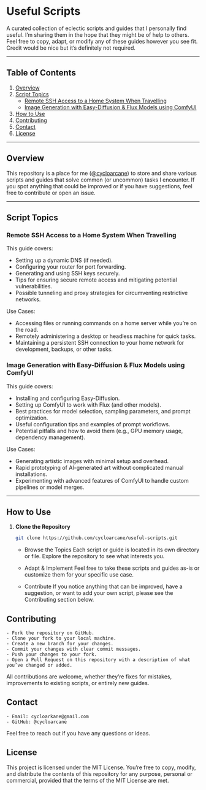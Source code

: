 # Useful Scripts

A curated collection of eclectic scripts and guides that I personally find useful. I’m sharing them in the hope that they might be of help to others. Feel free to copy, adapt, or modify any of these guides however you see fit. Credit would be nice but it’s definitely not required.

---

## Table of Contents

1. [Overview](#overview)
2. [Script Topics](#script-topics)
   - [Remote SSH Access to a Home System When Travelling](#remote-ssh-access-to-a-home-system-when-travelling)
   - [Image Generation with Easy-Diffusion & Flux Models using ComfyUI](#image-generation-with-easy-diffusion--flux-models-using-comfyui)
3. [How to Use](#how-to-use)
4. [Contributing](#contributing)
5. [Contact](#contact)
6. [License](#license)

---

## Overview

This repository is a place for me ([@cycloarcane](https://github.com/cycloarcane)) to store and share various scripts and guides that solve common (or uncommon) tasks I encounter. If you spot anything that could be improved or if you have suggestions, feel free to contribute or open an issue.

---

## Script Topics

### Remote SSH Access to a Home System When Travelling

This guide covers:

- Setting up a dynamic DNS (if needed).
- Configuring your router for port forwarding.
- Generating and using SSH keys securely.
- Tips for ensuring secure remote access and mitigating potential vulnerabilities.
- Possible tunneling and proxy strategies for circumventing restrictive networks.

Use Cases:

- Accessing files or running commands on a home server while you’re on the road.
- Remotely administering a desktop or headless machine for quick tasks.
- Maintaining a persistent SSH connection to your home network for development, backups, or other tasks.

### Image Generation with Easy-Diffusion & Flux Models using ComfyUI

This guide covers:

- Installing and configuring Easy-Diffusion.
- Setting up ComfyUI to work with Flux (and other models).
- Best practices for model selection, sampling parameters, and prompt optimization.
- Useful configuration tips and examples of prompt workflows.
- Potential pitfalls and how to avoid them (e.g., GPU memory usage, dependency management).

Use Cases:

- Generating artistic images with minimal setup and overhead.
- Rapid prototyping of AI-generated art without complicated manual installations.
- Experimenting with advanced features of ComfyUI to handle custom pipelines or model merges.

---

## How to Use

1. **Clone the Repository**  
   ```bash
   git clone https://github.com/cycloarcane/useful-scripts.git
   ```

    - Browse the Topics
    Each script or guide is located in its own directory or file. Explore the repository to see what interests you.

    - Adapt & Implement
    Feel free to take these scripts and guides as-is or customize them for your specific use case.

    - Contribute
    If you notice anything that can be improved, have a suggestion, or want to add your own script, please see the Contributing section below.

## Contributing

    - Fork the repository on GitHub.
    - Clone your fork to your local machine.
    - Create a new branch for your changes.
    - Commit your changes with clear commit messages.
    - Push your changes to your fork.
    - Open a Pull Request on this repository with a description of what you’ve changed or added.

All contributions are welcome, whether they’re fixes for mistakes, improvements to existing scripts, or entirely new guides.

## Contact

    - Email: cycloarkane@gmail.com
    - GitHub: @cycloarcane

Feel free to reach out if you have any questions or ideas.

## License

This project is licensed under the MIT License. You’re free to copy, modify, and distribute the contents of this repository for any purpose, personal or commercial, provided that the terms of the MIT License are met.
